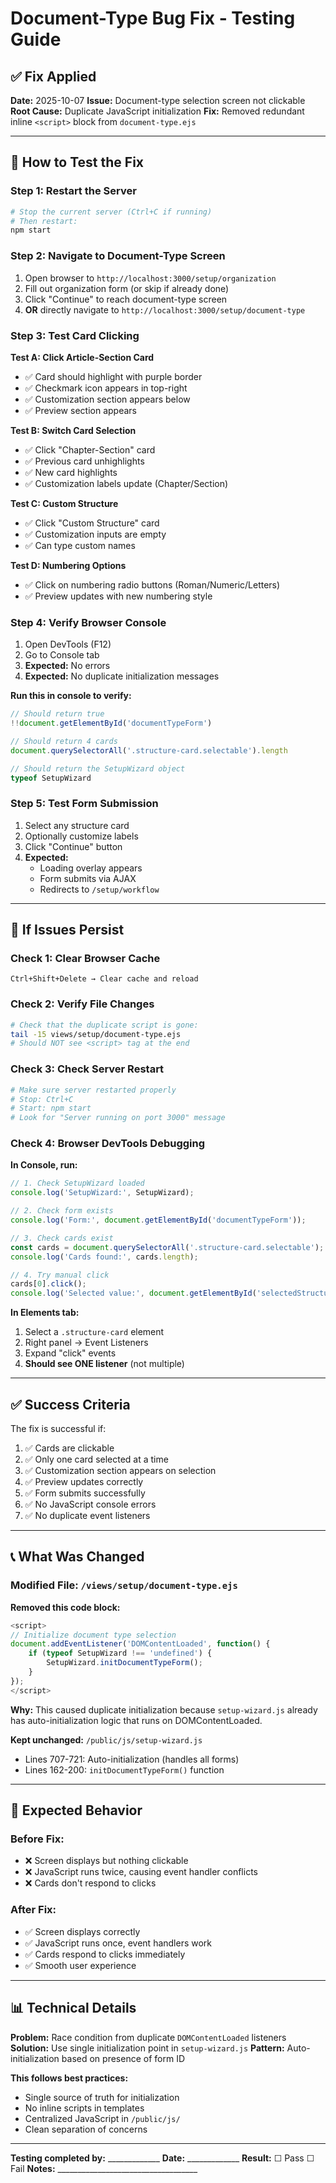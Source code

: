 # Document-Type Bug Fix - Testing Guide

## ✅ Fix Applied

**Date:** 2025-10-07
**Issue:** Document-type selection screen not clickable
**Root Cause:** Duplicate JavaScript initialization
**Fix:** Removed redundant inline `<script>` block from `document-type.ejs`

---

## 🧪 How to Test the Fix

### Step 1: Restart the Server

```bash
# Stop the current server (Ctrl+C if running)
# Then restart:
npm start
```

### Step 2: Navigate to Document-Type Screen

1. Open browser to `http://localhost:3000/setup/organization`
2. Fill out organization form (or skip if already done)
3. Click "Continue" to reach document-type screen
4. **OR** directly navigate to `http://localhost:3000/setup/document-type`

### Step 3: Test Card Clicking

**Test A: Click Article-Section Card**
- ✅ Card should highlight with purple border
- ✅ Checkmark icon appears in top-right
- ✅ Customization section appears below
- ✅ Preview section appears

**Test B: Switch Card Selection**
- ✅ Click "Chapter-Section" card
- ✅ Previous card unhighlights
- ✅ New card highlights
- ✅ Customization labels update (Chapter/Section)

**Test C: Custom Structure**
- ✅ Click "Custom Structure" card
- ✅ Customization inputs are empty
- ✅ Can type custom names

**Test D: Numbering Options**
- ✅ Click on numbering radio buttons (Roman/Numeric/Letters)
- ✅ Preview updates with new numbering style

### Step 4: Verify Browser Console

1. Open DevTools (F12)
2. Go to Console tab
3. **Expected:** No errors
4. **Expected:** No duplicate initialization messages

**Run this in console to verify:**
```javascript
// Should return true
!!document.getElementById('documentTypeForm')

// Should return 4 cards
document.querySelectorAll('.structure-card.selectable').length

// Should return the SetupWizard object
typeof SetupWizard
```

### Step 5: Test Form Submission

1. Select any structure card
2. Optionally customize labels
3. Click "Continue" button
4. **Expected:**
   - Loading overlay appears
   - Form submits via AJAX
   - Redirects to `/setup/workflow`

---

## 🐛 If Issues Persist

### Check 1: Clear Browser Cache
```
Ctrl+Shift+Delete → Clear cache and reload
```

### Check 2: Verify File Changes
```bash
# Check that the duplicate script is gone:
tail -15 views/setup/document-type.ejs
# Should NOT see <script> tag at the end
```

### Check 3: Check Server Restart
```bash
# Make sure server restarted properly
# Stop: Ctrl+C
# Start: npm start
# Look for "Server running on port 3000" message
```

### Check 4: Browser DevTools Debugging

**In Console, run:**
```javascript
// 1. Check SetupWizard loaded
console.log('SetupWizard:', SetupWizard);

// 2. Check form exists
console.log('Form:', document.getElementById('documentTypeForm'));

// 3. Check cards exist
const cards = document.querySelectorAll('.structure-card.selectable');
console.log('Cards found:', cards.length);

// 4. Try manual click
cards[0].click();
console.log('Selected value:', document.getElementById('selectedStructure').value);
```

**In Elements tab:**
1. Select a `.structure-card` element
2. Right panel → Event Listeners
3. Expand "click" events
4. **Should see ONE listener** (not multiple)

---

## ✅ Success Criteria

The fix is successful if:

1. ✅ Cards are clickable
2. ✅ Only one card selected at a time
3. ✅ Customization section appears on selection
4. ✅ Preview updates correctly
5. ✅ Form submits successfully
6. ✅ No JavaScript console errors
7. ✅ No duplicate event listeners

---

## 📞 What Was Changed

### Modified File: `/views/setup/document-type.ejs`

**Removed this code block:**
```javascript
<script>
// Initialize document type selection
document.addEventListener('DOMContentLoaded', function() {
    if (typeof SetupWizard !== 'undefined') {
        SetupWizard.initDocumentTypeForm();
    }
});
</script>
```

**Why:** This caused duplicate initialization because `setup-wizard.js` already has auto-initialization logic that runs on DOMContentLoaded.

**Kept unchanged:** `/public/js/setup-wizard.js`
- Lines 707-721: Auto-initialization (handles all forms)
- Lines 162-200: `initDocumentTypeForm()` function

---

## 🎯 Expected Behavior

### Before Fix:
- ❌ Screen displays but nothing clickable
- ❌ JavaScript runs twice, causing event handler conflicts
- ❌ Cards don't respond to clicks

### After Fix:
- ✅ Screen displays correctly
- ✅ JavaScript runs once, event handlers work
- ✅ Cards respond to clicks immediately
- ✅ Smooth user experience

---

## 📊 Technical Details

**Problem:** Race condition from duplicate `DOMContentLoaded` listeners
**Solution:** Use single initialization point in `setup-wizard.js`
**Pattern:** Auto-initialization based on presence of form ID

**This follows best practices:**
- Single source of truth for initialization
- No inline scripts in templates
- Centralized JavaScript in `/public/js/`
- Clean separation of concerns

---

**Testing completed by:** _____________
**Date:** _____________
**Result:** ☐ Pass ☐ Fail
**Notes:** ___________________________________
